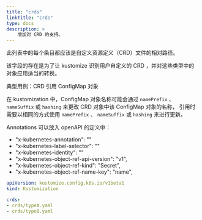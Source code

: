 ```yaml
---
title: "crds"
linkTitle: "crds"
type: docs
description: >
    增加对 CRD 的支持。
---
```


此列表中的每个条目都应该是自定义资源定义（CRD）文件的相对路径。

该字段的存在是为了让 kustomize 识别用户自定义的 CRD ，并对这些类型中的对象应用适当的转换。

典型用例：CRD 引用 ConfigMap 对象

在 kustomization 中，ConfigMap 对象名称可能会通过 `namePrefix` 、`nameSuffix` 或 `hashing` 来更改 CRD 对象中该 ConfigMap 对象的名称，
引用时需要以相同的方式使用 `namePrefix` 、 `nameSuffix` 或 `hashing` 来进行更新。

Annotations 可以放入 openAPI 的定义中：

- "x-kubernetes-annotation": ""
- "x-kubernetes-label-selector": ""
- "x-kubernetes-identity": ""
- "x-kubernetes-object-ref-api-version": "v1",
- "x-kubernetes-object-ref-kind": "Secret",
- "x-kubernetes-object-ref-name-key": "name",

```yaml
apiVersion: kustomize.config.k8s.io/v1beta1
kind: Kustomization

crds:
- crds/typeA.yaml
- crds/typeB.yaml
```
